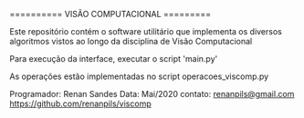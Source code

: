 
========== VISÃO COMPUTACIONAL =========

Este repositório contém o software utilitário que implementa os diversos algoritmos vistos ao longo da disciplina de Visão Computacional

Para execução da interface, executar o script 'main.py'

As operações estão implementadas no script operacoes_viscomp.py

Programador: Renan Sandes
Data: Mai/2020
contato: renanpils@gmail.com
https://github.com/renanpils/viscomp